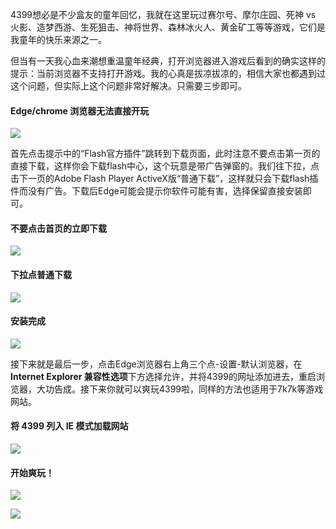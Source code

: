 4399想必是不少盒友的童年回忆，我就在这里玩过赛尔号、摩尔庄园、死神 vs 火影、造梦西游、生死狙击、神将世界、森林冰火人、黄金矿工等等游戏，它们是我童年的快乐来源之一。

但当有一天我心血来潮想重温童年经典，打开浏览器进入游戏后看到的确实这样的提示：当前浏览器不支持打开游戏。我的心真是拔凉拔凉的，相信大家也都遇到过这个问题，但实际上这个问题非常好解决。只需要三步即可。
#### Edge/chrome 浏览器无法直接开玩
![](https://imgheybox.max-c.com/web/bbs/2024/08/02/d987ac55afe41833be773d2e18aab403/thumb.png)



首先点击提示中的“Flash官方插件”跳转到下载页面，此时注意不要点击第一页的直接下载，这样你会下载flash中心，这个玩意是带广告弹窗的。我们往下拉，点击下一页的Adobe Flash Player ActiveX版“普通下载”，这样就只会下载flash插件而没有广告。下载后Edge可能会提示你软件可能有害，选择保留直接安装即可。
#### 不要点击首页的立即下载
![](https://imgheybox.max-c.com/web/bbs/2024/08/02/32030b79a328af50ab3dcdcdc9b50a03/thumb.png)


#### 下拉点普通下载
![](https://imgheybox.max-c.com/web/bbs/2024/08/02/38e96c4ff734c91e0ed8838addb1a911/thumb.png)


#### 安装完成
![](https://imgheybox.max-c.com/web/bbs/2024/08/02/051157b98455ad4b90886f7e641ad10c/thumb.png)



接下来就是最后一步，点击Edge浏览器右上角三个点-设置-默认浏览器，在**Internet Explorer 兼容性选项**下方选择允许，并将4399的网址添加进去，重启浏览器，大功告成。接下来你就可以爽玩4399啦，同样的方法也适用于7k7k等游戏网站。

#### 将 4399 列入 IE 模式加载网站
![](https://imgheybox.max-c.com/web/bbs/2024/08/02/040d7a31f1692c8c7ba6157f11639258/thumb.png)


#### 开始爽玩！
![](https://imgheybox.max-c.com/bbs/2024/08/02/8ca604290cfdcc040dab49621be79ac4/thumb.png)



![](https://imgheybox.max-c.com/bbs/2024/08/02/9069e12b19795fce38c02b4ea4f3ce72.gif)